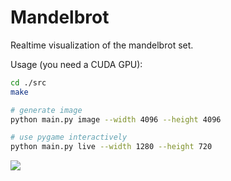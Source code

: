 # Mandelbrot

Realtime visualization of the mandelbrot set.

Usage (you need a CUDA GPU):

```bash
cd ./src
make

# generate image
python main.py image --width 4096 --height 4096

# use pygame interactively
python main.py live --width 1280 --height 720
```

![](https://github.com/phuang1024/mandelbrot/blob/main/out.png?raw=true)
